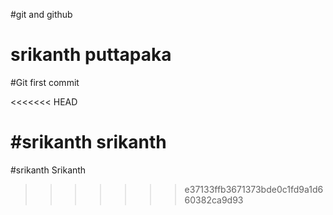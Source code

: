 #git and github 

# srikanth puttapaka
#Git first commit

<<<<<<< HEAD

#srikanth srikanth
=======
#srikanth Srikanth
>>>>>>> e37133ffb3671373bde0c1fd9a1d660382ca9d93
